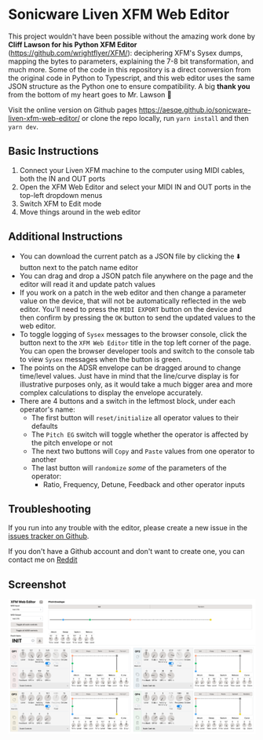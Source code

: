# Sonicware Liven XFM Web Editor

This project wouldn't have been possible without the amazing work done by **Cliff Lawson for his Python XFM Editor** (https://github.com/wrightflyer/XFM/): deciphering XFM's Sysex dumps, mapping the bytes to parameters, explaining the 7-8 bit transformation, and much more. Some of the code in this repository is a direct conversion from the original code in Python to Typescript, and this web editor uses the same JSON structure as the Python one to ensure compatibility. A big **thank you** from the bottom of my heart goes to Mr. Lawson :bow:

Visit the online version on Github pages https://aesqe.github.io/sonicware-liven-xfm-web-editor/ or clone the repo locally, run `yarn install` and then `yarn dev`.

## Basic Instructions

1. Connect your Liven XFM machine to the computer using MIDI cables, both the IN and OUT ports
2. Open the XFM Web Editor and select your MIDI IN and OUT ports in the top-left dropdown menus
3. Switch XFM to Edit mode
4. Move things around in the web editor

## Additional Instructions

* You can download the current patch as a JSON file by clicking the :arrow_down: button next to the patch name editor
* You can drag and drop a JSON patch file anywhere on the page and the editor will read it and update patch values
* If you work on a patch in the web editor and then change a parameter value on the device, that will not be automatically reflected in the web editor. You'll need to press the `MIDI EXPORT` button on the device and then confirm by pressing the `OK` button to send the updated values to the web editor.
* To toggle logging of `Sysex` messages to the browser console, click the button next to the `XFM Web Editor` title in the top left corner of the page. You can open the browser developer tools and switch to the console tab to view `Sysex` messages when the button is green.
* The points on the ADSR envelope can be dragged around to change time/level values. Just have in mind that the line/curve display is for illustrative purposes only, as it would take a much bigger area and more complex calculations to display the envelope accurately.
* There are 4 buttons and a switch in the leftmost block, under each operator's name:
  * The first button will `reset/initialize` all operator values to their defaults
  * The `Pitch EG` switch will toggle whether the operator is affected by the pitch envelope or not
  * The next two buttons will `Copy` and `Paste` values from one operator to another
  * The last button will `randomize` *some* of the parameters of the operator:
    * Ratio, Frequency, Detune, Feedback and other operator inputs

## Troubleshooting

If you run into any trouble with the editor, please create a new issue in the [issues tracker on Github](https://github.com/aesqe/sonicware-liven-xfm-web-editor/issues).

If you don't have a Github account and don't want to create one, you can contact me on [Reddit](https://www.reddit.com/user/aesqe/)

## Screenshot

<img src='src/assets/screenshot-01.png'>

